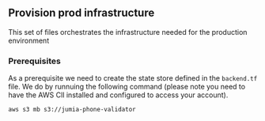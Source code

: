 ## Provision prod infrastructure

This set of files orchestrates the infrastructure needed for the production environment

### Prerequisites

As a prerequisite we need to create the state store defined in the `backend.tf` file. We do by runnuing the following command (please note you need to have the AWS ClI installed and configured to access your account).

```bash
aws s3 mb s3://jumia-phone-validator
```